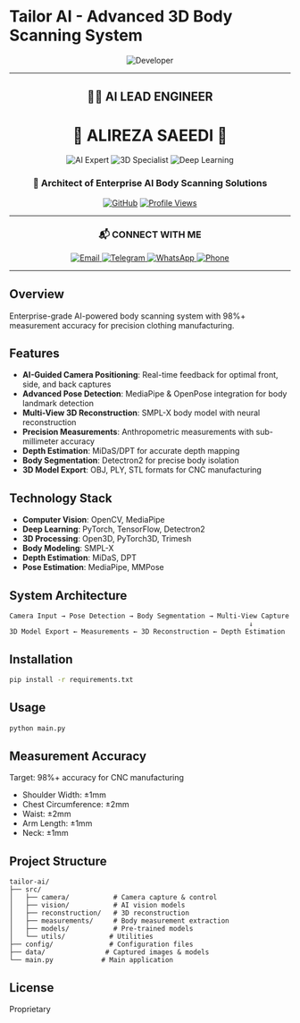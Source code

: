 # Tailor AI - Advanced 3D Body Scanning System

<div align="center">

<img src="https://readme-typing-svg.demolab.com?font=Fira+Code&size=32&duration=2800&pause=2000&color=00D9FF&center=true&vCenter=true&width=940&lines=Built+%26+Engineered+by+ALIREZA+SAEEDI" alt="Developer" />

---

## 👨‍💻 **AI LEAD ENGINEER**

# 🌟 **ALIREZA SAEEDI** 🌟

<img src="https://img.shields.io/badge/AI%20%26%20Computer%20Vision-Expert-00D9FF?style=for-the-badge&labelColor=000000&logo=python&logoColor=white" alt="AI Expert" />
<img src="https://img.shields.io/badge/3D%20Reconstruction-Specialist-00D9FF?style=for-the-badge&labelColor=000000&logo=threedotjs&logoColor=white" alt="3D Specialist" />
<img src="https://img.shields.io/badge/Deep%20Learning-Advanced-00D9FF?style=for-the-badge&labelColor=000000&logo=pytorch&logoColor=white" alt="Deep Learning" />

### 🚀 Architect of Enterprise AI Body Scanning Solutions

[![GitHub](https://img.shields.io/badge/GitHub-Saeid202-181717?style=for-the-badge&logo=github&logoColor=white)](https://github.com/Saeid202)
[![Profile Views](https://komarev.com/ghpvc/?username=Saeid202&label=Profile%20Views&color=00D9FF&style=for-the-badge)](https://github.com/Saeid202)

---

### 📬 **CONNECT WITH ME**

<p align="center">
  <a href="mailto:alirezasaeediofficial@gmail.com">
    <img src="https://img.shields.io/badge/EMAIL-alirezasaeediofficial@gmail.com-D14836?style=for-the-badge&logo=gmail&logoColor=white" alt="Email"/>
  </a>
  <a href="https://t.me/AR_Saeedi">
    <img src="https://img.shields.io/badge/TELEGRAM-@AR__Saeedi-2CA5E0?style=for-the-badge&logo=telegram&logoColor=white" alt="Telegram"/>
  </a>
  <a href="https://wa.me/0989910615570">
    <img src="https://img.shields.io/badge/WHATSAPP-+98%20991%20061%205570-25D366?style=for-the-badge&logo=whatsapp&logoColor=white" alt="WhatsApp"/>
  </a>
  <a href="tel:+989910615570">
    <img src="https://img.shields.io/badge/PHONE-098--9910615570-0078D4?style=for-the-badge&logo=phone&logoColor=white" alt="Phone"/>
  </a>
</p>

---

</div>

## Overview
Enterprise-grade AI-powered body scanning system with 98%+ measurement accuracy for precision clothing manufacturing.

## Features
- **AI-Guided Camera Positioning**: Real-time feedback for optimal front, side, and back captures
- **Advanced Pose Detection**: MediaPipe & OpenPose integration for body landmark detection
- **Multi-View 3D Reconstruction**: SMPL-X body model with neural reconstruction
- **Precision Measurements**: Anthropometric measurements with sub-millimeter accuracy
- **Depth Estimation**: MiDaS/DPT for accurate depth mapping
- **Body Segmentation**: Detectron2 for precise body isolation
- **3D Model Export**: OBJ, PLY, STL formats for CNC manufacturing

## Technology Stack
- **Computer Vision**: OpenCV, MediaPipe
- **Deep Learning**: PyTorch, TensorFlow, Detectron2
- **3D Processing**: Open3D, PyTorch3D, Trimesh
- **Body Modeling**: SMPL-X
- **Depth Estimation**: MiDaS, DPT
- **Pose Estimation**: MediaPipe, MMPose

## System Architecture

```
Camera Input → Pose Detection → Body Segmentation → Multi-View Capture
                                                            ↓
3D Model Export ← Measurements ← 3D Reconstruction ← Depth Estimation
```

## Installation

```bash
pip install -r requirements.txt
```

## Usage

```bash
python main.py
```

## Measurement Accuracy
Target: 98%+ accuracy for CNC manufacturing
- Shoulder Width: ±1mm
- Chest Circumference: ±2mm
- Waist: ±2mm
- Arm Length: ±1mm
- Neck: ±1mm

## Project Structure
```
tailor-ai/
├── src/
│   ├── camera/           # Camera capture & control
│   ├── vision/           # AI vision models
│   ├── reconstruction/   # 3D reconstruction
│   ├── measurements/     # Body measurement extraction
│   ├── models/           # Pre-trained models
│   └── utils/           # Utilities
├── config/              # Configuration files
├── data/               # Captured images & models
└── main.py            # Main application
```

## License
Proprietary
